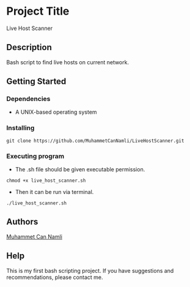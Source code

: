# Project Title

Live Host Scanner 

## Description

Bash script to find live hosts on current network.

## Getting Started

### Dependencies

* A UNIX-based operating system

### Installing

```
git clone https://github.com/MuhammetCanNamli/LiveHostScanner.git
```

### Executing program

* The .sh file should be given executable permission.
```
chmod +x live_host_scanner.sh
```

* Then it can be run via terminal.
```
./live_host_scanner.sh
```


## Authors

[Muhammet Can Namli](https://www.linkedin.com/in/muhammet-can-naml%C4%B1-9556311b9/)

## Help
This is my first bash scripting project. If you have suggestions and recommendations, please contact me.
